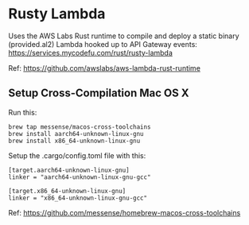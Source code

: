 # Rusty Lambda

Uses the AWS Labs Rust runtime to compile and deploy a static binary (provided.al2) Lambda hooked up to API Gateway events:  
https://services.mycodefu.com/rust/rusty-lambda

Ref: https://github.com/awslabs/aws-lambda-rust-runtime


## Setup Cross-Compilation Mac OS X
Run this:
```
brew tap messense/macos-cross-toolchains
brew install aarch64-unknown-linux-gnu
brew install x86_64-unknown-linux-gnu
```

Setup the .cargo/config.toml file with this:
```
[target.aarch64-unknown-linux-gnu]
linker = "aarch64-unknown-linux-gnu-gcc"

[target.x86_64-unknown-linux-gnu]
linker = "x86_64-unknown-linux-gnu-gcc"
```

Ref: https://github.com/messense/homebrew-macos-cross-toolchains
